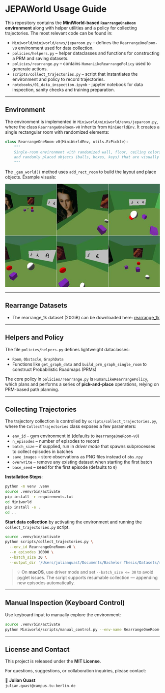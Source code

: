 # JEPAWorld Usage Guide

This repository contains the **MiniWorld-based `RearrangeOneRoom` environment** along with helper utilities and a policy for collecting trajectories. The most relevant code can be found in:

- `Miniworld/miniworld/envs/jeparoom.py` – defines the `RearrangeOneRoom-v0` environment used for data collection.
- `policies/helpers.py` – helper dataclasses and functions for constructing a PRM and saving datasets.
- `policies/rearrange.py` – contains `HumanLikeRearrangePolicy` used to generate actions.
- `scripts/collect_trajectories.py` – script that instantiates the environment and policy to record trajectories.
- `notebooks/01_data_inspection.ipynb` - jupyter notebook for data inspection, sanity checks and training preparation.

---

## Environment

The environment is implemented in `Miniworld/miniworld/envs/jeparoom.py`, where the class `RearrangeOneRoom-v0` inherits from `MiniWorldEnv`. It creates a single rectangular room with randomized elements:

```python
class RearrangeOneRoom-v0(MiniWorldEnv, utils.EzPickle):
    """
    Single-room environment with randomized wall, floor, ceiling colors,
    and randomly placed objects (balls, boxes, keys) that are visually distinguishable.
    """
```

The `_gen_world()` method uses `add_rect_room` to build the layout and place objects. Example visuals:

![RearrangeOneRoom](assets/trajectory_expert_short.jpg)

---

## Rearrange Datasets

- The rearrange_1k dataset (20GiB) can be downloaded here: [rearrange_1k](https://drive.google.com/file/d/1bFiwR0jXowX9YP7Wk7H042glMMlRA7CJ/view?usp=sharing)
---

## Helpers and Policy

The file `policies/helpers.py` defines lightweight dataclasses:

- `Room`, `Obstacle`, `GraphData`
- Functions like `get_graph_data` and `build_prm_graph_single_room` to construct Probabilistic Roadmaps (PRMs)

The core policy in `policies/rearrange.py` is `HumanLikeRearrangePolicy`, which plans and performs a series of **pick-and-place** operations, relying on PRM-based path planning.

---

## Collecting Trajectories

The trajectory collection is controlled by `scripts/collect_trajectories.py`, where the
`CollectTrajectories` class exposes a few parameters:

- `env_id` – gym environment id (defaults to `RearrangeOneRoom-v0`)
- `n_episodes` – number of episodes to record
- `batch_size` – if supplied, run in *driver mode* that spawns subprocesses to
  collect episodes in batches
- `save_images` – store observations as PNG files instead of `obs.npy`
- `overwrite` – remove any existing dataset when starting the first batch
- `base_seed` – seed for the first episode (defaults to `0`)

**Installation Steps**:

```bash
python -m venv .venv
source .venv/bin/activate  
pip install -r requirements.txt
cd Miniworld
pip install -e .
cd ..
```

**Start data collection** by activating the environment and running the
`collect_trajectories.py` script.

```bash
source .venv/bin/activate
python scripts/collect_trajectories.py \
  --env_id RearrangeOneRoom-v0 \
  --n_episodes 10000 \
  --batch_size 30 \
  --output_dir '/Users/julianquast/Documents/Bachelor Thesis/Datasets/rearrange_10k_v1'
```

> 💡 On **macOS**, use driver mode and set `--batch_size <= 30` to avoid pyglet issues. The script supports resumable collection — appending new episodes automatically.

---

## Manual Inspection (Keyboard Control)

Use keyboard input to manually explore the environment:

```bash
source .venv/bin/activate  
python Miniworld/scripts/manual_control.py --env-name RearrangeOneRoom-v0 --domain-rand
```

---

## License and Contact

This project is released under the **MIT License**.

For questions, suggestions, or collaboration inquiries, please contact:

📧 **Julian Quast**  
`julian.quast@campus.tu-berlin.de`
